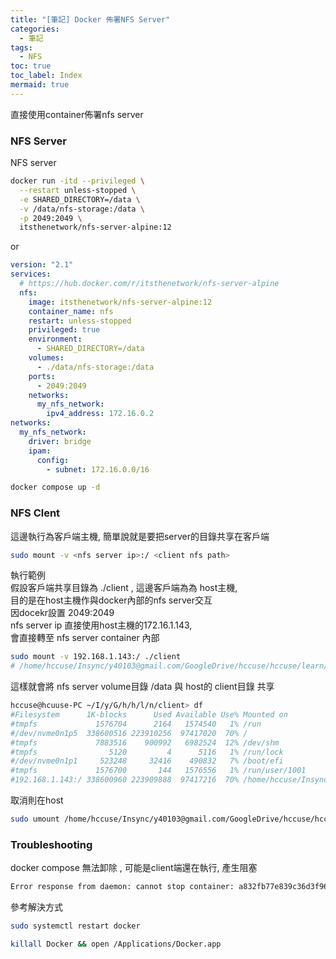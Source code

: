 ```yaml
---
title: "[筆記] Docker 佈署NFS Server"
categories:
  - 筆記
tags:
  - NFS
toc: true
toc_label: Index
mermaid: true
---
```



直接使用container佈署nfs server


### NFS Server

NFS server

```bash
docker run -itd --privileged \
  --restart unless-stopped \
  -e SHARED_DIRECTORY=/data \
  -v /data/nfs-storage:/data \
  -p 2049:2049 \
  itsthenetwork/nfs-server-alpine:12
```

or

```yaml
version: "2.1"
services:
  # https://hub.docker.com/r/itsthenetwork/nfs-server-alpine
  nfs:
    image: itsthenetwork/nfs-server-alpine:12
    container_name: nfs
    restart: unless-stopped
    privileged: true
    environment:
      - SHARED_DIRECTORY=/data
    volumes:
      - ./data/nfs-storage:/data
    ports:
      - 2049:2049
    networks:
      my_nfs_network:
        ipv4_address: 172.16.0.2
networks:
  my_nfs_network:
    driver: bridge
    ipam:
      config:
        - subnet: 172.16.0.0/16
```

```bash
docker compose up -d
```

### NFS Clent

這邊執行為客戶端主機,  簡單說就是要把server的目錄共享在客戶端

```bash
sudo mount -v <nfs server ip>:/ <client nfs path>
```

執行範例  
假設客戶端共享目錄為 ./client , 這邊客戶端為為 host主機,  
目的是在host主機作與docker內部的nfs server交互  
因docekr設置 2049:2049  
nfs server ip 直接使用host主機的172.16.1.143,  
會直接轉至 nfs server container 內部  

```bash
sudo mount -v 192.168.1.143:/ ./client
# /home/hccuse/Insync/y40103@gmail.com/GoogleDrive/hccuse/hccuse/learn/nfs/client
```

這樣就會將 nfs server volume目錄 /data 與 host的 client目錄 共享

```bash
hccuse@hcuuse-PC ~/I/y/G/h/h/l/n/client> df
#Filesystem      1K-blocks      Used Available Use% Mounted on
#tmpfs             1576704      2164   1574540   1% /run
#/dev/nvme0n1p5  338600516 223910256  97417020  70% /
#tmpfs             7883516    900992   6982524  12% /dev/shm
#tmpfs                5120         4      5116   1% /run/lock
#/dev/nvme0n1p1     523248     32416    490832   7% /boot/efi
#tmpfs             1576700       144   1576556   1% /run/user/1001
#192.168.1.143:/ 338600960 223909888  97417216  70% /home/hccuse/Insync/y40103@gmail.com/GoogleDrive/hccuse/hccuse/learn/nfs/client
```

取消則在host
```bash
sudo umount /home/hccuse/Insync/y40103@gmail.com/GoogleDrive/hccuse/hccuse/learn/nfs/client
```

### Troubleshooting

docker compose 無法卸除 , 可能是client端還在執行, 產生阻塞


```bash
Error response from daemon: cannot stop container: a832fb77e839c36d3f961171e5e6af3146ebf9a08ea0f78eff1ff8e31affd4be: tried to kill container, but did not receive an exit event
```

參考解決方式

```bash
sudo systemctl restart docker

killall Docker && open /Applications/Docker.app
```
